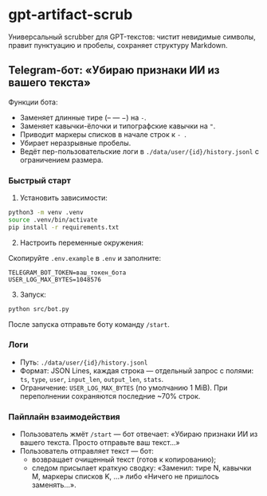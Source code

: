 # gpt-artifact-scrub
Универсальный scrubber для GPT-текстов: чистит невидимые символы, правит пунктуацию и пробелы, сохраняет структуру Markdown.

## Telegram-бот: «Убираю признаки ИИ из вашего текста»

Функции бота:
- Заменяет длинные тире (– — −) на `-`.
- Заменяет кавычки-ёлочки и типографские кавычки на `"`.
- Приводит маркеры списков в начале строк к `- `.
- Убирает неразрывные пробелы.
- Ведёт пер-пользовательские логи в `./data/user/{id}/history.jsonl` с ограничением размера.

### Быстрый старт

1) Установить зависимости:

```bash
python3 -m venv .venv
source .venv/bin/activate
pip install -r requirements.txt
```

2) Настроить переменные окружения:

Скопируйте `.env.example` в `.env` и заполните:

```
TELEGRAM_BOT_TOKEN=ваш_токен_бота
USER_LOG_MAX_BYTES=1048576
```

3) Запуск:

```bash
python src/bot.py
```

После запуска отправьте боту команду `/start`.

### Логи

- Путь: `./data/user/{id}/history.jsonl`
- Формат: JSON Lines, каждая строка — отдельный запрос с полями: `ts`, `type`, `user`, `input_len`, `output_len`, `stats`.
- Ограничение: `USER_LOG_MAX_BYTES` (по умолчанию 1 MiB). При переполнении сохраняются последние ~70% строк.

### Пайплайн взаимодействия

- Пользователь жмёт `/start` — бот отвечает: «Убираю признаки ИИ из вашего текста. Просто отправьте ваш текст…»
- Пользователь отправляет текст — бот:
	- возвращает очищенный текст (готов к копированию);
	- следом присылает краткую сводку: «Заменил: тире N, кавычки M, маркеры списков K, …» либо «Ничего не пришлось заменять…».
